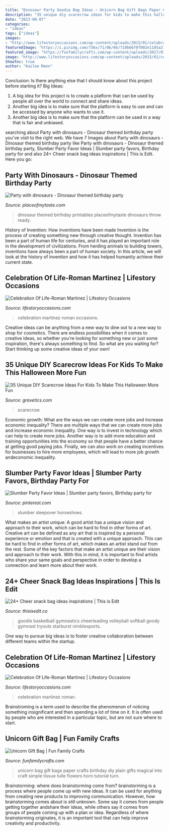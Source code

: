 ```yaml
---
title: "Dinosaur Party Goodie Bag Ideas ~ Unicorn Bag Gift Bags Paper Crafts Birthday Diy Plain Gifts Magical Into Craft Simple Tissue Tulle Flowers Horn Tutorial Turn"
description: "35 unique diy scarecrow ideas for kids to make this halloween more fun"
date: "2023-09-07"
categories:
- "ideas"
tags: ["ideas"]
images:
- "http://www.lifestoryoccasions.com/wp-content/uploads/2015/01/celebration-of-life-planner5.jpg"
featuredImage: "https://i.pinimg.com/736x/71/0b/66/710b6670f002e1185a272ffc16802bb3.jpg"
featured_image: "https://funfamilycrafts.com/wp-content/uploads/2017/01/unicorn-gift-bag-8.jpg"
image: "http://www.lifestoryoccasions.com/wp-content/uploads/2015/01/celebration-of-life-planner5.jpg"
ShowToc: true
author: "Kailee Mann"
---
```



Conclusion: Is there anything else that I should know about this project before starting it?
Big Ideas:
1. A big idea for this project is to create a platform that can be used by people all over the world to connect and share ideas.
2. Another big idea is to make sure that the platform is easy to use and can be accessed by anyone who wants to use it.
3. Another big idea is to make sure that the platform can be used in a way that is fair and unbiased.

	

		
searching about Party with dinosaurs - Dinosaur themed birthday party you've visit to the right web. We have 7 Images about Party with dinosaurs - Dinosaur themed birthday party like Party with dinosaurs - Dinosaur themed birthday party, Slumber Party Favor Ideas | Slumber party favors, Birthday party for and also 24+ Cheer snack bag ideas inspirations | This is Edit. Here you go:
		
    
## Party With Dinosaurs - Dinosaur Themed Birthday Party

<img loading=lazy src="https://placeofmytaste.com/wp-content/uploads/2013/08/1-DSC_0087.jpg" onerror="this.onerror=null;this.src='https://tse1.mm.bing.net/th?id=OIP.7Y7vYcvh_qCkwbe3nk_ZuwHaLL&amp;pid=15.1';" alt="Party with dinosaurs - Dinosaur themed birthday party">

_Source: placeofmytaste.com_

>dinosaur themed birthday printables placeofmytaste dinosaurs throw ready. 

	

History of Invention: How inventions have been made
Invention is the process of creating something new through creative thought. Invention has been a part of human life for centuries, and it has played an important role in the development of civilizations. From herding animals to building towers, inventions have always been a part of human society. In this article, we will look at the history of invention and how it has helped humanity achieve their current state.

    
## Celebration Of Life-Roman Martinez | Lifestory Occasions

<img loading=lazy src="http://www.lifestoryoccasions.com/wp-content/uploads/2015/01/celebration-of-life-planner-1024x698.jpg" onerror="this.onerror=null;this.src='https://tse4.mm.bing.net/th?id=OIP.DJHXYaFwb0cDU8F9pYy1gQHaFD&amp;pid=15.1';" alt="Celebration Of Life-Roman Martinez | Lifestory Occasions">

_Source: lifestoryoccasions.com_

>celebration martinez roman occasions. 

	

Creative ideas can be anything from a new way to dine out to a new way to shop for cosmetics. There are endless possibilities when it comes to creative ideas, so whether you're looking for something new or just some inspiration, there's always something to find. So what are you waiting for? Start thinking up some creative ideas of your own!

    
## 35 Unique DIY Scarecrow Ideas For Kids To Make This Halloween More Fun

<img loading=lazy src="https://www.gravetics.com/wp-content/uploads/2017/07/Scarecrow-Halloween-Treat-Bags.jpg" onerror="this.onerror=null;this.src='https://tse3.mm.bing.net/th?id=OIP.ASabLyLYU8JMFgVXpLnN4wHaLH&amp;pid=15.1';" alt="35 Unique DIY Scarecrow Ideas For Kids To Make This Halloween More Fun">

_Source: gravetics.com_

>scarecrow. 

	

Economic growth: What are the ways we can create more jobs and increase economic inequality?
There are multiple ways that we can create more jobs and increase economic inequality. One way is to invest in technology which can help to create more jobs. Another way is to add more education and training opportunities into the economy so that people have a better chance at getting good paying jobs. Finally, we can also work on creating incentives for businesses to hire more employees, which will lead to more job growth andeconomic inequality.

    
## Slumber Party Favor Ideas | Slumber Party Favors, Birthday Party For

<img loading=lazy src="https://i.pinimg.com/736x/71/0b/66/710b6670f002e1185a272ffc16802bb3.jpg" onerror="this.onerror=null;this.src='https://tse2.mm.bing.net/th?id=OIP._y1eqTPQQlFYQLLWipHurQHaNG&amp;pid=15.1';" alt="Slumber Party Favor Ideas | Slumber party favors, Birthday party for">

_Source: pinterest.com_

>slumber sleepover horseshoes. 

	

What makes an artist unique: A good artist has a unique vision and approach to their work, which can be hard to find in other forms of art.
Creative art can be defined as any art that is inspired by a personal experience or emotion and that is created with a unique approach. This can be hard to find in other forms of art, which makes an artist stand out from the rest. Some of the key factors that make an artist unique are their vision and approach to their work. With this in mind, it is important to find artists who share your same goals and perspective in order to develop a connection and learn more about their work.

    
## 24+ Cheer Snack Bag Ideas Inspirations | This Is Edit

<img loading=lazy src="https://i.pinimg.com/originals/c1/19/57/c11957c8d6e6e56b3f63a2c4fcdea85f.jpg" onerror="this.onerror=null;this.src='https://tse1.mm.bing.net/th?id=OIP.kPgluFxH796aMmA3KHeA0wHaJ4&amp;pid=15.1';" alt="24+ Cheer snack bag ideas inspirations | This is Edit">

_Source: thisisedit.co_

>goodie basketball gymnastics cheerleading volleyball softball goody gymnast tryouts starburst nimblesports. 

	

One way to pursue big ideas is to foster creative collaboration between different teams within the startup.

    
## Celebration Of Life-Roman Martinez | Lifestory Occasions

<img loading=lazy src="http://www.lifestoryoccasions.com/wp-content/uploads/2015/01/celebration-of-life-planner5.jpg" onerror="this.onerror=null;this.src='https://tse4.mm.bing.net/th?id=OIP.vZJoqR_mY964Scaa7g9_EwHaDt&amp;pid=15.1';" alt="Celebration Of Life-Roman Martinez | Lifestory Occasions">

_Source: lifestoryoccasions.com_

>celebration martinez roman. 

	

Brainstroming is a term used to describe the phenomenon of noticing something insignificant and then spending a lot of time on it. It is often used by people who are interested in a particular topic, but are not sure where to start.

    
## Unicorn Gift Bag | Fun Family Crafts

<img loading=lazy src="https://funfamilycrafts.com/wp-content/uploads/2017/01/unicorn-gift-bag-8.jpg" onerror="this.onerror=null;this.src='https://tse1.mm.bing.net/th?id=OIP.GUc7WIVS49l10TC8KvAxAwHaLU&amp;pid=15.1';" alt="Unicorn Gift Bag | Fun Family Crafts">

_Source: funfamilycrafts.com_

>unicorn bag gift bags paper crafts birthday diy plain gifts magical into craft simple tissue tulle flowers horn tutorial turn. 

	

Brainstorming: where does brainstorming come from?
brainstorming is a process where people come up with new ideas. It can be used for anything from creating new products to improving communication. However, how brainstorming comes about is still unknown. Some say it comes from people getting together andshare their ideas, while others say it comes from groups of people coming up with a plan or idea. Regardless of where brainstorming originates, it is an important tool that can help improve creativity and productivity.

